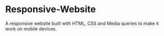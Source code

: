 # Responsive-Website
A responsive website built with HTML, CSS and Media queries to make it work on mobile devices.
